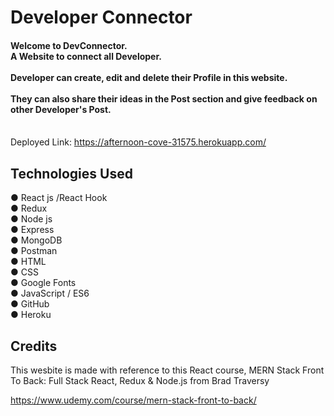 # Developer Connector

#### Welcome to DevConnector. <br> A Website to connect all Developer. <br><br> Developer can create, edit and delete their Profile in this website. <br><br> They can also share their ideas in the Post section and give feedback on other Developer's Post.

<br> Deployed Link: https://afternoon-cove-31575.herokuapp.com/

## Technologies Used

● React js /React Hook <br>
● Redux <br>
● Node js <br>
● Express <br>
● MongoDB <br>
● Postman <br>
● HTML <br>
● CSS <br>
● Google Fonts <br>
● JavaScript / ES6 <br>
● GitHub <br>
● Heroku

## Credits

This wesbite is made with reference to this React course,
MERN Stack Front To Back: Full Stack React, Redux & Node.js
from Brad Traversy

https://www.udemy.com/course/mern-stack-front-to-back/
